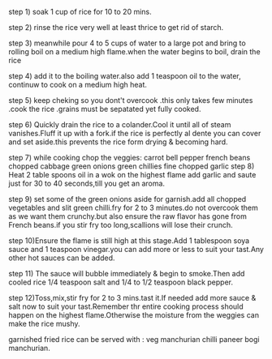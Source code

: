 step 1) soak 1 cup of rice for 10 to 20 mins.

step 2) rinse the rice very well at least thrice to get rid of starch.

step 3) meanwhile pour 4 to 5 cups of water to a large pot and bring to rolling boil on a medium high flame.when the water begins to boil, drain the rice

step 4) add it to the boiling water.also add 1 teaspoon oil to the water, continuw to cook on a medium high heat.

step 5) keep cheking so you dont't overcook .this only takes few minutes .cook the rice .grains must be sepatated yet fully cooked.

step 6) Quickly drain the rice to a colander.Cool it until all of steam vanishes.Fluff it up with a fork.if the rice is perfectly al dente you can cover and set aside.this prevents the rice form drying & becoming hard.

step 7) while cooking chop the veggies:
carrot
bell pepper
french beans
chopped cabbage
green onions
green chillies
fine chopped garlic
step 8) Heat 2 table spoons oil in a wok on the highest flame add garlic and saute just for 30 to 40 seconds,till you get an aroma.

step 9) set some of the green onions aside  for garnish.add all chopped vegetables and slit green chilli.fry for 2 to 3 minutes.do not overcook them as we want them crunchy.but also ensure the raw flavor has gone from French beans.if you stir fry too long,scallions will lose their crunch.

step 10)Ensure the flame is still high at this stage.Add 1 tablespoon soya sauce and 1 teaspoon vinegar.you can add more or less to suit your tast.Any other hot sauces can be added.

step 11) The sauce will bubble immediately & begin to smoke.Then add cooled rice 1/4 teaspoon salt and 1/4 to 1/2 teaspoon black pepper.

step 12)Toss,mix,stir fry for 2 to 3 mins.tast it.If needed add more sauce & salt now to suit your tast.Remember thr entire cooking process should happen on the highest flame.Otherwise the moisture from the weggies can make the rice mushy.

garnished fried rice can be served with :
veg manchurian
chilli paneer
bogi manchurian.